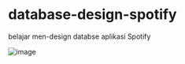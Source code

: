 # database-design-spotify

belajar men-design databse aplikasi Spotify

![image](https://user-images.githubusercontent.com/68207916/169763258-772a94c9-ba6d-4057-b90d-e5f14f655226.png)
